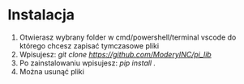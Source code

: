 # **Instalacja**
1. Otwierasz wybrany folder w cmd/powershell/terminal vscode do którego chcesz zapisać tymczasowe pliki
2. Wpisujesz: *git clone https://github.com/ModeryINC/pi_lib*
3. Po zainstalowaniu wpisujesz: *pip install .*
4. Można usunąć pliki
